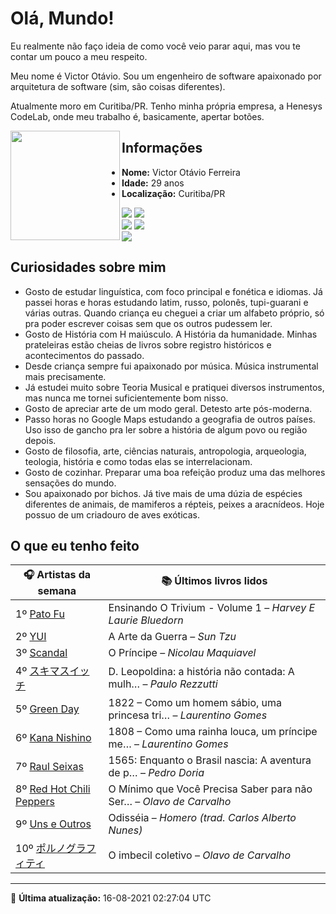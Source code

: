 # Olá, Mundo!

Eu realmente não faço ideia de como você veio parar aqui, mas vou te contar um pouco a meu respeito.

Meu nome é Victor Otávio. Sou um engenheiro de software apaixonado por arquitetura de software (sim, são coisas diferentes).

Atualmente moro em Curitiba/PR. Tenho minha própria empresa, a Henesys CodeLab, onde meu trabalho é, basicamente, apertar botões.

<img align="left" src="https://github.com/vctrtvfrrr/vctrtvfrrr/raw/master/octocat.png" alt="" width="175" />

## Informações

- **Nome:** Victor Otávio Ferreira
- **Idade:** 29 anos
- **Localização:** Curitiba/PR

[![](https://img.shields.io/badge/LinkedIn-victorotavio-blue)](https://www.linkedin.com/in/victorotavio/) [![](https://img.shields.io/badge/Twitter-@vctrtvfrrr-blue)](https://twitter.com/vctrtvfrrr)  
[![](https://img.shields.io/badge/GitHub-vctrtvfrrr-24292e)](https://github.com/vctrtvfrrr) [![](https://img.shields.io/badge/GitLab-vctrtvfrrr-ec5d16)](https://gitlab.com/vctrtvfrrr)  
[![](https://img.shields.io/badge/Email-victor@otavioferreira.com.br-red)](mailto:victor@otavioferreira.com.br)  

## Curiosidades sobre mim

-   Gosto de estudar linguística, com foco principal e fonética e idiomas. Já passei horas e horas estudando latim, russo, polonês, tupi-guarani e várias outras. Quando criança eu cheguei a criar um alfabeto próprio, só pra poder escrever coisas sem que os outros pudessem ler.
-   Gosto de História com H maiúsculo. A História da humanidade. Minhas prateleiras estão cheias de livros sobre registro históricos e acontecimentos do passado.
-   Desde criança sempre fui apaixonado por música. Música instrumental mais precisamente.
-   Já estudei muito sobre Teoria Musical e pratiquei diversos instrumentos, mas nunca me tornei suficientemente bom nisso.
-   Gosto de apreciar arte de um modo geral. Detesto arte pós-moderna.
-   Passo horas no Google Maps estudando a geografia de outros países. Uso isso de gancho pra ler sobre a história de algum povo ou região depois.
-   Gosto de filosofia, arte, ciências naturais, antropologia, arqueologia, teologia, história e como todas elas se interrelacionam.
-   Gosto de cozinhar. Preparar uma boa refeição produz uma das melhores sensações do mundo.
-   Sou apaixonado por bichos. Já tive mais de uma dúzia de espécies diferentes de animais, de mamiferos a répteis, peixes a aracnídeos. Hoje possuo de um criadouro de aves exóticas.


## O que eu tenho feito

|                                                         🎧 Artistas da semana                                                         |                      📚 Últimos livros lidos                      |
|---------------------------------------------------------------------------------------------------------------------------------------|-------------------------------------------------------------------|
| 1º [Pato Fu](https://www.last.fm/music/Pato+Fu)                                                                                       | Ensinando O Trivium - Volume 1	–	_Harvey E Laurie Bluedorn_         |
| 2º [YUI](https://www.last.fm/music/YUI)                                                                                               | A Arte da Guerra	–	_Sun Tzu_                                        |
| 3º [Scandal](https://www.last.fm/music/Scandal)                                                                                       | O Príncipe	–	_Nicolau Maquiavel_                                    |
| 4º [スキマスイッチ](https://www.last.fm/music/%E3%82%B9%E3%82%AD%E3%83%9E%E3%82%B9%E3%82%A4%E3%83%83%E3%83%81)                        | D. Leopoldina: a história não contada: A mulh…	–	_Paulo Rezzutti_   |
| 5º [Green Day](https://www.last.fm/music/Green+Day)                                                                                   | 1822 – Como um homem sábio, uma princesa tri…	–	_Laurentino Gomes_  |
| 6º [Kana Nishino](https://www.last.fm/music/Kana+Nishino)                                                                             | 1808 – Como uma rainha louca, um príncipe me…	–	_Laurentino Gomes_  |
| 7º [Raul Seixas](https://www.last.fm/music/Raul+Seixas)                                                                               | 1565: Enquanto o Brasil nascia: A aventura de p…	–	_Pedro Doria_    |
| 8º [Red Hot Chili Peppers](https://www.last.fm/music/Red+Hot+Chili+Peppers)                                                           | O Mínimo que Você Precisa Saber para não Ser…	–	_Olavo de Carvalho_ |
| 9º [Uns e Outros](https://www.last.fm/music/Uns+e+Outros)                                                                             | Odisséia	–	_Homero (trad. Carlos Alberto Nunes)_                    |
| 10º [ポルノグラフィティ](https://www.last.fm/music/%E3%83%9D%E3%83%AB%E3%83%8E%E3%82%B0%E3%83%A9%E3%83%95%E3%82%A3%E3%83%86%E3%82%A3) | O imbecil coletivo	–	_Olavo de Carvalho_                            |


---

🚀 **Última atualização:** 16-08-2021 02:27:04 UTC